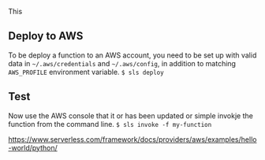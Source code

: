 This 

## Deploy to AWS
To be deploy a function to an AWS account, you need to be set up with valid data in `~/.aws/credentials` and `~/.aws/config`, in addition to matching `AWS_PROFILE` environment variable. 
`$ sls deploy`  

## Test
Now use the AWS console that it or has been updated or simple invokje the function from the command line.
`$ sls invoke -f my-function`  

https://www.serverless.com/framework/docs/providers/aws/examples/hello-world/python/




